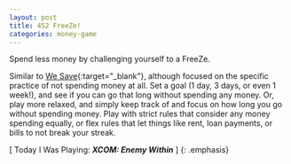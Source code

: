 ```yaml
---
layout: post
title: 452 FreeZe!
categories: money-game
---
```

Spend less money by challenging yourself to a FreeZe.

Similar to [We Save](http://www.foster-douglas.com/games/103-we-save/){:target="_blank"}, although focused on the specific practice of not spending money at all.  Set a goal (1 day, 3 days, or even 1 week!), and see if you can go that long without spending any money.  Or, play more relaxed, and simply keep track of and focus on how long you go without spending money.  Play with strict rules that consider any money spending equally, or flex rules that let things like rent, loan payments, or bills to not break your streak.

[ Today I Was Playing: ***XCOM: Enemy Within*** ]
{: .emphasis}
